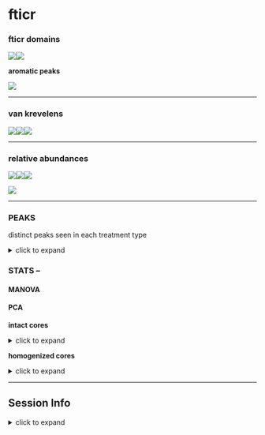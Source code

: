 fticr
================

### fticr domains

![](/Users/pate212/OneDrive%20-%20PNNL/GitHub/tes_spatial_access/images/fticr_markdown/domains-1.png)<!-- -->![](/Users/pate212/OneDrive%20-%20PNNL/GitHub/tes_spatial_access/images/fticr_markdown/domains-2.png)<!-- -->

**aromatic peaks**

![](/Users/pate212/OneDrive%20-%20PNNL/GitHub/tes_spatial_access/images/fticr_markdown/ai_domains-1.png)<!-- -->

-----

### van krevelens

![](/Users/pate212/OneDrive%20-%20PNNL/GitHub/tes_spatial_access/images/fticr_markdown/vk_pores-1.png)<!-- -->![](/Users/pate212/OneDrive%20-%20PNNL/GitHub/tes_spatial_access/images/fticr_markdown/vk_pores-2.png)<!-- -->![](/Users/pate212/OneDrive%20-%20PNNL/GitHub/tes_spatial_access/images/fticr_markdown/vk_pores-3.png)<!-- -->

-----

### relative abundances

![](/Users/pate212/OneDrive%20-%20PNNL/GitHub/tes_spatial_access/images/fticr_markdown/fticr_relabund-1.png)<!-- -->![](/Users/pate212/OneDrive%20-%20PNNL/GitHub/tes_spatial_access/images/fticr_markdown/fticr_relabund-2.png)<!-- -->![](/Users/pate212/OneDrive%20-%20PNNL/GitHub/tes_spatial_access/images/fticr_markdown/fticr_relabund-3.png)<!-- -->

![](/Users/pate212/OneDrive%20-%20PNNL/GitHub/tes_spatial_access/images/fticr_markdown/NOSC-1.png)<!-- -->

-----

### PEAKS

distinct peaks seen in each treatment type

<details>

<summary>click to expand</summary>

    #> [1] "1.5 kPa -- INTACT"

| Moisture | Wetting | class           | control |    C |    N |
| :------- | :------ | :-------------- | ------: | ---: | ---: |
| drought  | groundw | aliphatic       |     267 |  412 |  406 |
| drought  | groundw | aliphatic+N     |      34 |  135 |   68 |
| drought  | groundw | unsaturated     |     466 | 1014 |  553 |
| drought  | groundw | aromatic        |      90 |  281 |  138 |
| drought  | groundw | condensed\_arom |     285 |  176 |  140 |
| drought  | groundw | other           |       2 |    2 |    2 |
| drought  | groundw | total           |    1144 | 2020 | 1307 |
| drought  | precip  | aliphatic       |     354 |  607 |  301 |
| drought  | precip  | aliphatic+N     |      47 |  218 |  170 |
| drought  | precip  | unsaturated     |     812 | 1080 |  872 |
| drought  | precip  | aromatic        |     106 |  236 |  211 |
| drought  | precip  | condensed\_arom |     189 |  356 |  267 |
| drought  | precip  | other           |       2 |    2 |    2 |
| drought  | precip  | total           |    1510 | 2499 | 1823 |
| fm       | groundw | aliphatic       |     397 |  316 |  583 |
| fm       | groundw | aliphatic+N     |      34 |  110 |   96 |
| fm       | groundw | unsaturated     |     586 |  410 |  449 |
| fm       | groundw | aromatic        |      82 |   78 |  118 |
| fm       | groundw | condensed\_arom |     241 |  242 |  197 |
| fm       | groundw | other           |       2 |    4 |    3 |
| fm       | groundw | total           |    1342 | 1160 | 1446 |
| fm       | precip  | aliphatic       |     280 |  195 |  193 |
| fm       | precip  | aliphatic+N     |      29 |   32 |   20 |
| fm       | precip  | unsaturated     |     383 |  394 |  332 |
| fm       | precip  | aromatic        |      78 |   23 |   51 |
| fm       | precip  | condensed\_arom |     131 |  149 |  139 |
| fm       | precip  | other           |       4 |    4 |    3 |
| fm       | precip  | total           |     905 |  797 |  738 |

    #> [1] "15 kPa -- INTACT"

| Moisture | Wetting | class           | control |    C |    N |
| :------- | :------ | :-------------- | ------: | ---: | ---: |
| drought  | groundw | aliphatic       |     870 |  844 |  365 |
| drought  | groundw | aliphatic+N     |     377 |  297 |   56 |
| drought  | groundw | unsaturated     |    1932 | 1491 |  522 |
| drought  | groundw | aromatic        |     699 |  440 |   51 |
| drought  | groundw | condensed\_arom |     317 |  226 |  269 |
| drought  | groundw | other           |      NA |    2 |    2 |
| drought  | groundw | total           |    4195 | 3300 | 1265 |
| drought  | precip  | aliphatic       |     239 |  516 |  272 |
| drought  | precip  | aliphatic+N     |      31 |  256 |  204 |
| drought  | precip  | unsaturated     |     685 | 1526 |  846 |
| drought  | precip  | aromatic        |      71 |  541 |  213 |
| drought  | precip  | condensed\_arom |     137 |  337 |  158 |
| drought  | precip  | other           |       2 |    3 |    4 |
| drought  | precip  | total           |    1165 | 3179 | 1697 |
| fm       | groundw | aliphatic       |     457 |  491 |  248 |
| fm       | groundw | aliphatic+N     |      47 |  260 |   33 |
| fm       | groundw | unsaturated     |     853 | 1103 |  442 |
| fm       | groundw | aromatic        |     255 |  270 |   85 |
| fm       | groundw | condensed\_arom |     249 |  247 |  128 |
| fm       | groundw | other           |       4 |    2 |    2 |
| fm       | groundw | total           |    1865 | 2373 |  938 |
| fm       | precip  | aliphatic       |     279 |  783 |  314 |
| fm       | precip  | aliphatic+N     |      33 |  348 |   80 |
| fm       | precip  | unsaturated     |     803 | 2022 |  762 |
| fm       | precip  | aromatic        |     210 |  541 |  172 |
| fm       | precip  | condensed\_arom |     170 |  354 |  244 |
| fm       | precip  | other           |       2 |    4 |    2 |
| fm       | precip  | total           |    1497 | 4052 | 1574 |

    #> [1] "50 kPa -- INTACT"

| Moisture | Wetting | class           | control |    C |    N |
| :------- | :------ | :-------------- | ------: | ---: | ---: |
| drought  | groundw | aliphatic       |      84 |  556 |  213 |
| drought  | groundw | aliphatic+N     |      22 |  272 |   37 |
| drought  | groundw | unsaturated     |     506 | 1552 |  509 |
| drought  | groundw | aromatic        |      80 |  580 |   83 |
| drought  | groundw | condensed\_arom |     192 |  318 |  152 |
| drought  | groundw | other           |       2 |    4 |    1 |
| drought  | groundw | total           |     886 | 3282 |  995 |
| drought  | precip  | aliphatic       |     375 |  496 |  493 |
| drought  | precip  | aliphatic+N     |      49 |  218 |  110 |
| drought  | precip  | unsaturated     |    1251 | 1519 | 1103 |
| drought  | precip  | aromatic        |     456 |  349 |  240 |
| drought  | precip  | condensed\_arom |     295 |  241 |  277 |
| drought  | precip  | other           |       4 |    2 |    4 |
| drought  | precip  | total           |    2430 | 2825 | 2227 |
| fm       | groundw | aliphatic       |     267 |  418 |  332 |
| fm       | groundw | aliphatic+N     |      40 |   91 |   67 |
| fm       | groundw | unsaturated     |     791 |  721 |  724 |
| fm       | groundw | aromatic        |     248 |   70 |  204 |
| fm       | groundw | condensed\_arom |     113 |  113 |  230 |
| fm       | groundw | other           |       3 |    4 |    4 |
| fm       | groundw | total           |    1462 | 1417 | 1561 |
| fm       | precip  | aliphatic       |     388 |  726 |  390 |
| fm       | precip  | aliphatic+N     |      44 |  333 |  127 |
| fm       | precip  | unsaturated     |     849 | 2003 |  870 |
| fm       | precip  | aromatic        |     280 |  546 |  183 |
| fm       | precip  | condensed\_arom |     301 |  398 |  329 |
| fm       | precip  | other           |       2 |    4 |    2 |
| fm       | precip  | total           |    1864 | 4010 | 1901 |

    #> [1] "1.5 kPa -- HOMOGENIZED"

| Moisture | Wetting | class           | control |    C |    N |
| :------- | :------ | :-------------- | ------: | ---: | ---: |
| drought  | groundw | aliphatic       |     239 |  291 |  338 |
| drought  | groundw | aliphatic+N     |      46 |  104 |  195 |
| drought  | groundw | unsaturated     |    1337 | 1081 | 1004 |
| drought  | groundw | aromatic        |     638 |  462 |  264 |
| drought  | groundw | condensed\_arom |     531 |  434 |  259 |
| drought  | groundw | other           |       4 |    1 |    3 |
| drought  | groundw | total           |    2795 | 2373 | 2063 |
| drought  | precip  | aliphatic       |     348 |  268 |  250 |
| drought  | precip  | aliphatic+N     |      31 |   45 |   45 |
| drought  | precip  | unsaturated     |    1012 |  506 |  746 |
| drought  | precip  | aromatic        |     267 |  165 |  250 |
| drought  | precip  | condensed\_arom |     208 |  379 |  245 |
| drought  | precip  | other           |       3 |    3 |    2 |
| drought  | precip  | total           |    1869 | 1366 | 1538 |
| fm       | groundw | aliphatic       |     328 |  432 |  176 |
| fm       | groundw | aliphatic+N     |      49 |   51 |   80 |
| fm       | groundw | unsaturated     |     657 |  552 |  329 |
| fm       | groundw | aromatic        |     123 |  127 |   57 |
| fm       | groundw | condensed\_arom |     235 |  227 |  190 |
| fm       | groundw | other           |       2 |    4 |    3 |
| fm       | groundw | total           |    1394 | 1393 |  835 |
| fm       | precip  | aliphatic       |     643 |  316 |  282 |
| fm       | precip  | aliphatic+N     |      72 |   36 |   28 |
| fm       | precip  | unsaturated     |     866 |  394 |  523 |
| fm       | precip  | aromatic        |     259 |   96 |   40 |
| fm       | precip  | condensed\_arom |     316 |  170 |  188 |
| fm       | precip  | other           |       4 |    4 |    2 |
| fm       | precip  | total           |    2160 | 1016 | 1063 |

    #> [1] "15 kPa -- HOMOGENIZED"

| Moisture | Wetting | class           | control |    C |    N |
| :------- | :------ | :-------------- | ------: | ---: | ---: |
| drought  | groundw | aliphatic       |     300 |  477 |  235 |
| drought  | groundw | aliphatic+N     |      49 |  192 |   93 |
| drought  | groundw | unsaturated     |     560 | 1766 |  939 |
| drought  | groundw | aromatic        |     197 |  762 |  214 |
| drought  | groundw | condensed\_arom |      99 |  664 |  225 |
| drought  | groundw | other           |       1 |   NA |    2 |
| drought  | groundw | total           |    1206 | 3861 | 1708 |
| drought  | precip  | aliphatic       |     250 |  244 |  379 |
| drought  | precip  | aliphatic+N     |      44 |   52 |  121 |
| drought  | precip  | unsaturated     |    1702 |  783 | 1597 |
| drought  | precip  | aromatic        |     829 |  460 |  709 |
| drought  | precip  | condensed\_arom |     484 |  631 |  525 |
| drought  | precip  | other           |       2 |   NA |    1 |
| drought  | precip  | total           |    3311 | 2170 | 3332 |
| fm       | groundw | aliphatic       |     338 |  246 |  381 |
| fm       | groundw | aliphatic+N     |      41 |   28 |   67 |
| fm       | groundw | unsaturated     |    1117 |  247 | 1145 |
| fm       | groundw | aromatic        |     472 |   44 |  389 |
| fm       | groundw | condensed\_arom |     353 |  198 |  268 |
| fm       | groundw | other           |       5 |    2 |    3 |
| fm       | groundw | total           |    2326 |  765 | 2253 |
| fm       | precip  | aliphatic       |     610 |  151 |  396 |
| fm       | precip  | aliphatic+N     |      92 |   16 |   45 |
| fm       | precip  | unsaturated     |     945 |  593 | 1094 |
| fm       | precip  | aromatic        |     218 |  266 |  466 |
| fm       | precip  | condensed\_arom |     355 |  183 |  250 |
| fm       | precip  | other           |       4 |    1 |    4 |
| fm       | precip  | total           |    2224 | 1210 | 2255 |

    #> [1] "50 kPa -- HOMOGENIZED"

| Moisture | Wetting | class           | control |    C |    N |
| :------- | :------ | :-------------- | ------: | ---: | ---: |
| drought  | groundw | aliphatic       |     394 |  458 |  250 |
| drought  | groundw | aliphatic+N     |      77 |  162 |   62 |
| drought  | groundw | unsaturated     |    1434 | 1798 |  841 |
| drought  | groundw | aromatic        |     522 |  875 |  186 |
| drought  | groundw | condensed\_arom |     248 |  763 |  188 |
| drought  | groundw | other           |      NA |   NA |    2 |
| drought  | groundw | total           |    2675 | 4056 | 1529 |
| drought  | precip  | aliphatic       |     229 |  255 |  400 |
| drought  | precip  | aliphatic+N     |      30 |   29 |  110 |
| drought  | precip  | unsaturated     |     865 | 1232 | 1398 |
| drought  | precip  | aromatic        |     264 |  734 |  654 |
| drought  | precip  | condensed\_arom |     148 |  718 |  438 |
| drought  | precip  | other           |       2 |    1 |    1 |
| drought  | precip  | total           |    1538 | 2969 | 3001 |
| fm       | groundw | aliphatic       |     424 |  340 |  154 |
| fm       | groundw | aliphatic+N     |      92 |  125 |   33 |
| fm       | groundw | unsaturated     |    1602 |  875 |  390 |
| fm       | groundw | aromatic        |     780 |  335 |   29 |
| fm       | groundw | condensed\_arom |     596 |  337 |  113 |
| fm       | groundw | other           |       3 |    2 |    1 |
| fm       | groundw | total           |    3497 | 2014 |  720 |
| fm       | precip  | aliphatic       |     621 |  503 |  178 |
| fm       | precip  | aliphatic+N     |      91 |   96 |   28 |
| fm       | precip  | unsaturated     |    1077 | 2020 |  706 |
| fm       | precip  | aromatic        |     409 |  981 |  128 |
| fm       | precip  | condensed\_arom |     395 | 1029 |  146 |
| fm       | precip  | other           |       2 |   NA |    2 |
| fm       | precip  | total           |    2595 | 4629 | 1188 |

</details>

### STATS –

#### MANOVA

#### PCA

**intact cores**

<details>

<summary>click to expand</summary>

![](/Users/pate212/OneDrive%20-%20PNNL/GitHub/tes_spatial_access/images/fticr_markdown/fticr_pca_intact-1.png)<!-- -->![](/Users/pate212/OneDrive%20-%20PNNL/GitHub/tes_spatial_access/images/fticr_markdown/fticr_pca_intact-2.png)<!-- -->

</details>

**homogenized cores**

<details>

<summary>click to expand</summary>

![](/Users/pate212/OneDrive%20-%20PNNL/GitHub/tes_spatial_access/images/fticr_markdown/fticr_pca_homo-1.png)<!-- -->![](/Users/pate212/OneDrive%20-%20PNNL/GitHub/tes_spatial_access/images/fticr_markdown/fticr_pca_homo-2.png)<!-- -->

![](/Users/pate212/OneDrive%20-%20PNNL/GitHub/tes_spatial_access/images/fticr_markdown/fticr_pca_indiv-1.png)<!-- -->![](/Users/pate212/OneDrive%20-%20PNNL/GitHub/tes_spatial_access/images/fticr_markdown/fticr_pca_indiv-2.png)<!-- -->![](/Users/pate212/OneDrive%20-%20PNNL/GitHub/tes_spatial_access/images/fticr_markdown/fticr_pca_indiv-3.png)<!-- -->![](/Users/pate212/OneDrive%20-%20PNNL/GitHub/tes_spatial_access/images/fticr_markdown/fticr_pca_indiv-4.png)<!-- -->![](/Users/pate212/OneDrive%20-%20PNNL/GitHub/tes_spatial_access/images/fticr_markdown/fticr_pca_indiv-5.png)<!-- -->![](/Users/pate212/OneDrive%20-%20PNNL/GitHub/tes_spatial_access/images/fticr_markdown/fticr_pca_indiv-6.png)<!-- -->

</details>

-----

## Session Info

<details>

<summary>click to expand</summary>

Date run: 2020-07-10

    #> R version 4.0.1 (2020-06-06)
    #> Platform: x86_64-apple-darwin17.0 (64-bit)
    #> Running under: macOS Mojave 10.14.6
    #> 
    #> Matrix products: default
    #> BLAS:   /Library/Frameworks/R.framework/Versions/4.0/Resources/lib/libRblas.dylib
    #> LAPACK: /Library/Frameworks/R.framework/Versions/4.0/Resources/lib/libRlapack.dylib
    #> 
    #> locale:
    #> [1] en_US.UTF-8/en_US.UTF-8/en_US.UTF-8/C/en_US.UTF-8/en_US.UTF-8
    #> 
    #> attached base packages:
    #> [1] stats     graphics  grDevices utils     datasets  methods   base     
    #> 
    #> other attached packages:
    #>  [1] ggbiplot_0.55   PNWColors_0.1.0 forcats_0.5.0   stringr_1.4.0  
    #>  [5] dplyr_1.0.0     purrr_0.3.4     readr_1.3.1     tidyr_1.1.0    
    #>  [9] tibble_3.0.1    ggplot2_3.3.2   tidyverse_1.3.0 here_0.1       
    #> 
    #> loaded via a namespace (and not attached):
    #>  [1] tidyselect_1.1.0  xfun_0.15         haven_2.3.1       lattice_0.20-41  
    #>  [5] colorspace_1.4-1  vctrs_0.3.1       generics_0.0.2    viridisLite_0.3.0
    #>  [9] htmltools_0.5.0   yaml_2.2.1        blob_1.2.1        rlang_0.4.6      
    #> [13] pillar_1.4.4      glue_1.4.1        withr_2.2.0       DBI_1.1.0        
    #> [17] dbplyr_1.4.4      modelr_0.1.8      readxl_1.3.1      plyr_1.8.6       
    #> [21] lifecycle_0.2.0   munsell_0.5.0     gtable_0.3.0      cellranger_1.1.0 
    #> [25] rvest_0.3.5       evaluate_0.14     labeling_0.3      knitr_1.28       
    #> [29] fansi_0.4.1       highr_0.8         broom_0.5.6       Rcpp_1.0.4.6     
    #> [33] scales_1.1.1      backports_1.1.8   jsonlite_1.6.1    farver_2.0.3     
    #> [37] fs_1.4.1          hms_0.5.3         digest_0.6.25     stringi_1.4.6    
    #> [41] grid_4.0.1        rprojroot_1.3-2   cli_2.0.2         tools_4.0.1      
    #> [45] magrittr_1.5      crayon_1.3.4      pkgconfig_2.0.3   MASS_7.3-51.6    
    #> [49] ellipsis_0.3.1    xml2_1.3.2        reprex_0.3.0      lubridate_1.7.9  
    #> [53] assertthat_0.2.1  rmarkdown_2.3     httr_1.4.1        rstudioapi_0.11  
    #> [57] R6_2.4.1          nlme_3.1-148      compiler_4.0.1

</details>
